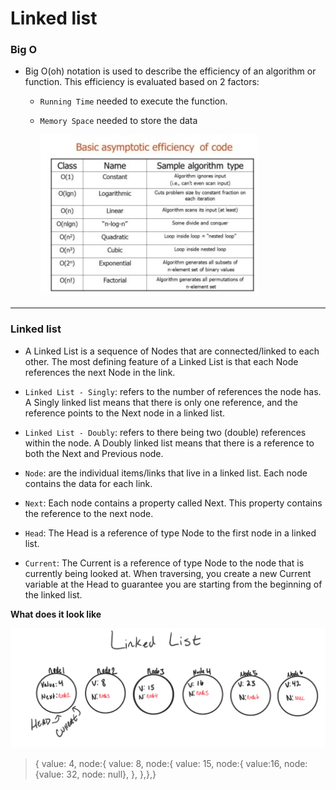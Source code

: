 # Linked list

### Big O
- Big O(oh) notation is used to describe the efficiency of an algorithm or function. This efficiency is evaluated based on 2 factors:
     - `Running Time` needed to execute the function.
     - `Memory Space` needed to store the data 

        ![bigo](bigO.jpg)

---

### Linked list 
- A Linked List is a sequence of Nodes that are connected/linked to each other. The most defining feature of a Linked List is that each Node references the next Node in the link.

-  `Linked List - Singly`: refers to the number of references the node has. A Singly linked list means that there is only one reference, and the reference points to the Next node in a linked list.
-  `Linked List - Doubly`: refers to there being two (double) references within the node. A Doubly linked list means that there is a reference to both the Next and Previous node.
- `Node`:  are the individual items/links that live in a linked list. Each node contains the data for each link.
- `Next`: Each node contains a property called Next. This property contains the reference to the next node.
- `Head`: The Head is a reference of type Node to the first node in a linked list.
- `Current`: The Current is a reference of type Node to the node that is currently being looked at. When traversing, you create a new Current variable at the Head to guarantee you are starting from the beginning of the linked list.

**What does it look like**

![img](LinkedList1.png)

> { value: 4, node:{ value: 8, node:{ value: 15, node:{ value:16, node:{value: 32, node: null}, }, },},}

